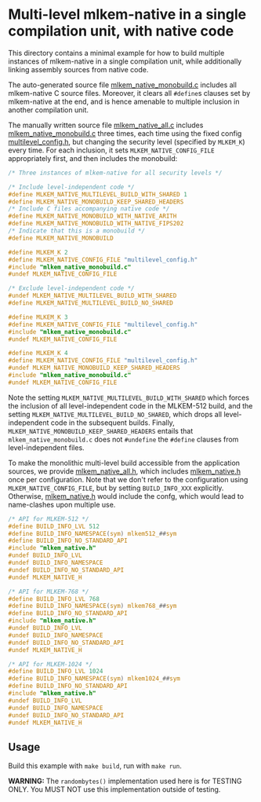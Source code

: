 [//]: # (SPDX-License-Identifier: CC-BY-4.0)

# Multi-level mlkem-native in a single compilation unit, with native code

This directory contains a minimal example for how to build multiple instances of mlkem-native in a single compilation
unit, while additionally linking assembly sources from native code.

The auto-generated source file [mlkem_native_monobuild.c](mlkem_native_monobuild.c) includes all mlkem-native C source
files. Moreover, it clears all `#define`s clauses set by mlkem-native at the end, and is hence amenable to multiple
inclusion in another compilation unit.

The manually written source file [mlkem_native_all.c](mlkem_native_all.c) includes
[mlkem_native_monobuild.c](mlkem_native_monobuild.c) three times, each time using the fixed config
[multilevel_config.h](multilevel_config.h), but changing the security level (specified
by `MLKEM_K`) every time. For each inclusion, it sets `MLKEM_NATIVE_CONFIG_FILE`
appropriately first, and then includes the monobuild:
```C
/* Three instances of mlkem-native for all security levels */

/* Include level-independent code */
#define MLKEM_NATIVE_MULTILEVEL_BUILD_WITH_SHARED 1
#define MLKEM_NATIVE_MONOBUILD_KEEP_SHARED_HEADERS
/* Include C files accompanying native code */
#define MLKEM_NATIVE_MONOBUILD_WITH_NATIVE_ARITH
#define MLKEM_NATIVE_MONOBUILD_WITH_NATIVE_FIPS202
/* Indicate that this is a monobuild */
#define MLKEM_NATIVE_MONOBUILD

#define MLKEM_K 2
#define MLKEM_NATIVE_CONFIG_FILE "multilevel_config.h"
#include "mlkem_native_monobuild.c"
#undef MLKEM_NATIVE_CONFIG_FILE

/* Exclude level-independent code */
#undef MLKEM_NATIVE_MULTILEVEL_BUILD_WITH_SHARED
#define MLKEM_NATIVE_MULTILEVEL_BUILD_NO_SHARED

#define MLKEM_K 3
#define MLKEM_NATIVE_CONFIG_FILE "multilevel_config.h"
#include "mlkem_native_monobuild.c"
#undef MLKEM_NATIVE_CONFIG_FILE

#define MLKEM_K 4
#define MLKEM_NATIVE_CONFIG_FILE "multilevel_config.h"
#undef MLKEM_NATIVE_MONOBUILD_KEEP_SHARED_HEADERS
#include "mlkem_native_monobuild.c"
#undef MLKEM_NATIVE_CONFIG_FILE
```

Note the setting `MLKEM_NATIVE_MULTILEVEL_BUILD_WITH_SHARED` which forces the inclusion of all level-independent
code in the MLKEM-512 build, and the setting `MLKEM_NATIVE_MULTILEVEL_BUILD_NO_SHARED`, which drops all
level-independent code in the subsequent builds. Finally, `MLKEM_NATIVE_MONOBUILD_KEEP_SHARED_HEADERS` entails that
`mlkem_native_monobuild.c` does not `#undefine` the `#define` clauses from level-independent files.

To make the monolithic multi-level build accessible from the application sources, we provide
[mlkem_native_all.h](mlkem_native_all.h), which includes [mlkem_native.h](../../mlkem/mlkem_native.h) once per
configuration. Note that we don't refer to the configuration using `MLKEM_NATIVE_CONFIG_FILE`, but by setting
`BUILD_INFO_XXX` explicitly. Otherwise, [mlkem_native.h](../../mlkem/mlkem_native.h) would include the confg, which
would lead to name-clashes upon multiple use.

```C
/* API for MLKEM-512 */
#define BUILD_INFO_LVL 512
#define BUILD_INFO_NAMESPACE(sym) mlkem512_##sym
#define BUILD_INFO_NO_STANDARD_API
#include "mlkem_native.h"
#undef BUILD_INFO_LVL
#undef BUILD_INFO_NAMESPACE
#undef BUILD_INFO_NO_STANDARD_API
#undef MLKEM_NATIVE_H

/* API for MLKEM-768 */
#define BUILD_INFO_LVL 768
#define BUILD_INFO_NAMESPACE(sym) mlkem768_##sym
#define BUILD_INFO_NO_STANDARD_API
#include "mlkem_native.h"
#undef BUILD_INFO_LVL
#undef BUILD_INFO_NAMESPACE
#undef BUILD_INFO_NO_STANDARD_API
#undef MLKEM_NATIVE_H

/* API for MLKEM-1024 */
#define BUILD_INFO_LVL 1024
#define BUILD_INFO_NAMESPACE(sym) mlkem1024_##sym
#define BUILD_INFO_NO_STANDARD_API
#include "mlkem_native.h"
#undef BUILD_INFO_LVL
#undef BUILD_INFO_NAMESPACE
#undef BUILD_INFO_NO_STANDARD_API
#undef MLKEM_NATIVE_H
```

## Usage

Build this example with `make build`, run with `make run`.

**WARNING:** The `randombytes()` implementation used here is for TESTING ONLY. You MUST NOT use this implementation
outside of testing.
